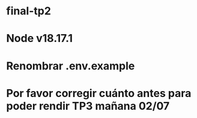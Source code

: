 # final-tp2

# Node v18.17.1
# Renombrar .env.example
# Por favor corregir cuánto antes para poder rendir TP3 mañana 02/07